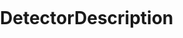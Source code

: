 # DetectorDescription
<!-- https://docs.google.com/document/d/1vX56kzBmc5JR2Ky1rHyYkQOLbiCwUIW9QzCcYQ1CtI4/edit?usp=sharing -->
<html>
  <head>
     <style type="text/css">
         body, html
         {
             margin: 0; padding: 0; height: 100%; overflow: hidden;
         }

         #content
         {
             position:absolute; left: 0; right: 0; bottom: 0; top: 0px; 
         }
     </style>
   </head>
   <body>
     <div id="content">
       <iframe width="100%" height="80%" frameborder="0" src="https://docs.google.com/document/d/e/2PACX-1vTOVUnvzVIVtu_5ZemUXvwHwWQJGc7aeyG8iOIAcGZP41DpDq3qnT1TmoPvCYs_FKuT5R1mWta0kbPJ/pub?embedded=true">
       </iframe>
       </div>
    </body>
</html>
